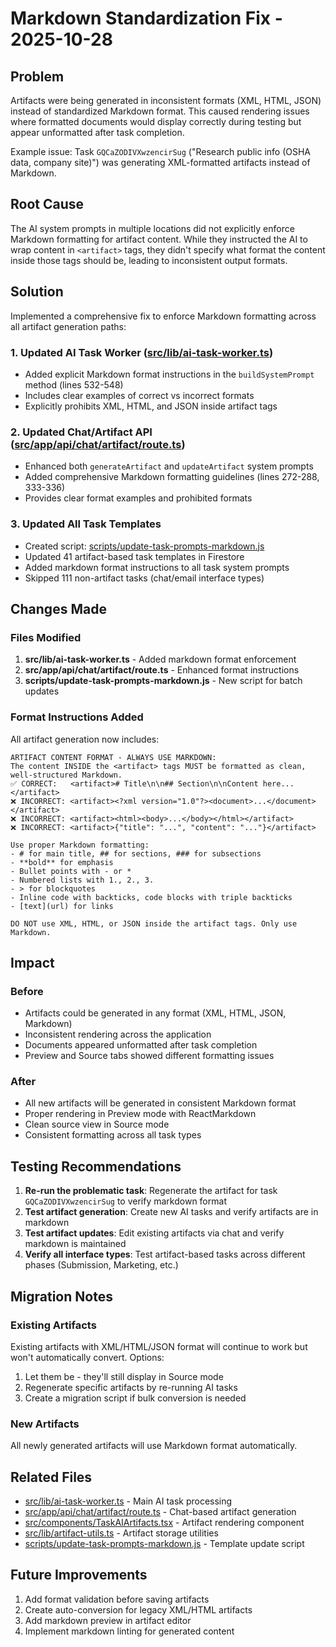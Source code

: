 # Markdown Standardization Fix - 2025-10-28

## Problem
Artifacts were being generated in inconsistent formats (XML, HTML, JSON) instead of standardized Markdown format. This caused rendering issues where formatted documents would display correctly during testing but appear unformatted after task completion.

Example issue: Task `GQCaZODIVXwzencirSug` ("Research public info (OSHA data, company site)") was generating XML-formatted artifacts instead of Markdown.

## Root Cause
The AI system prompts in multiple locations did not explicitly enforce Markdown formatting for artifact content. While they instructed the AI to wrap content in `<artifact>` tags, they didn't specify what format the content inside those tags should be, leading to inconsistent output formats.

## Solution
Implemented a comprehensive fix to enforce Markdown formatting across all artifact generation paths:

### 1. Updated AI Task Worker ([src/lib/ai-task-worker.ts](src/lib/ai-task-worker.ts))
- Added explicit Markdown format instructions in the `buildSystemPrompt` method (lines 532-548)
- Includes clear examples of correct vs incorrect formats
- Explicitly prohibits XML, HTML, and JSON inside artifact tags

### 2. Updated Chat/Artifact API ([src/app/api/chat/artifact/route.ts](src/app/api/chat/artifact/route.ts))
- Enhanced both `generateArtifact` and `updateArtifact` system prompts
- Added comprehensive Markdown formatting guidelines (lines 272-288, 333-336)
- Provides clear format examples and prohibited formats

### 3. Updated All Task Templates
- Created script: [scripts/update-task-prompts-markdown.js](scripts/update-task-prompts-markdown.js)
- Updated 41 artifact-based task templates in Firestore
- Added markdown format instructions to all task system prompts
- Skipped 111 non-artifact tasks (chat/email interface types)

## Changes Made

### Files Modified
1. **src/lib/ai-task-worker.ts** - Added markdown format enforcement
2. **src/app/api/chat/artifact/route.ts** - Enhanced format instructions
3. **scripts/update-task-prompts-markdown.js** - New script for batch updates

### Format Instructions Added
All artifact generation now includes:
```
ARTIFACT CONTENT FORMAT - ALWAYS USE MARKDOWN:
The content INSIDE the <artifact> tags MUST be formatted as clean, well-structured Markdown.
✅ CORRECT:   <artifact># Title\n\n## Section\n\nContent here...</artifact>
❌ INCORRECT: <artifact><?xml version="1.0"?><document>...</document></artifact>
❌ INCORRECT: <artifact><html><body>...</body></html></artifact>
❌ INCORRECT: <artifact>{"title": "...", "content": "..."}</artifact>

Use proper Markdown formatting:
- # for main title, ## for sections, ### for subsections
- **bold** for emphasis
- Bullet points with - or *
- Numbered lists with 1., 2., 3.
- > for blockquotes
- Inline code with backticks, code blocks with triple backticks
- [text](url) for links

DO NOT use XML, HTML, or JSON inside the artifact tags. Only use Markdown.
```

## Impact

### Before
- Artifacts could be generated in any format (XML, HTML, JSON, Markdown)
- Inconsistent rendering across the application
- Documents appeared unformatted after task completion
- Preview and Source tabs showed different formatting issues

### After
- All new artifacts will be generated in consistent Markdown format
- Proper rendering in Preview mode with ReactMarkdown
- Clean source view in Source mode
- Consistent formatting across all task types

## Testing Recommendations

1. **Re-run the problematic task**: Regenerate the artifact for task `GQCaZODIVXwzencirSug` to verify markdown format
2. **Test artifact generation**: Create new AI tasks and verify artifacts are in markdown
3. **Test artifact updates**: Edit existing artifacts via chat and verify markdown is maintained
4. **Verify all interface types**: Test artifact-based tasks across different phases (Submission, Marketing, etc.)

## Migration Notes

### Existing Artifacts
Existing artifacts with XML/HTML/JSON format will continue to work but won't automatically convert. Options:
1. Let them be - they'll still display in Source mode
2. Regenerate specific artifacts by re-running AI tasks
3. Create a migration script if bulk conversion is needed

### New Artifacts
All newly generated artifacts will use Markdown format automatically.

## Related Files
- [src/lib/ai-task-worker.ts](src/lib/ai-task-worker.ts) - Main AI task processing
- [src/app/api/chat/artifact/route.ts](src/app/api/chat/artifact/route.ts) - Chat-based artifact generation
- [src/components/TaskAIArtifacts.tsx](src/components/TaskAIArtifacts.tsx) - Artifact rendering component
- [src/lib/artifact-utils.ts](src/lib/artifact-utils.ts) - Artifact storage utilities
- [scripts/update-task-prompts-markdown.js](scripts/update-task-prompts-markdown.js) - Template update script

## Future Improvements
1. Add format validation before saving artifacts
2. Create auto-conversion for legacy XML/HTML artifacts
3. Add markdown preview in artifact editor
4. Implement markdown linting for generated content
